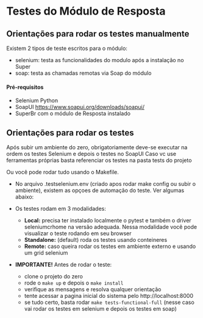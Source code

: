 # Testes do Módulo de Resposta

## Orientações para rodar os testes manualmente

Existem 2 tipos de teste escritos para o módulo:
- selenium: testa as funcionalidades do modulo após a instalação no Super
- soap: testa as chamadas remotas via Soap do módulo

#### Pré-requisitos
- Selenium Python
- SoapUI https://www.soapui.org/downloads/soapui/
- SuperBr com o módulo de Resposta instalado

## Orientações para rodar os testes

Após subir um ambiente do zero, obrigatoriamente deve-se executar na ordem os testes Selenium e depois o testes no SoapUI
Caso vc use ferramentas próprias basta referenciar os testes na pasta tests do projeto

Ou você pode rodar tudo usando o Makefile.

- No arquivo .testselenium.env (criado apos rodar make config ou subir o ambiente), existem as opçoes de automação do teste. Ver algumas abaixo:

- Os testes rodam em 3 modalidades:
	- **Local:** precisa ter instalado localmente o pytest e também o driver seleniumcrhome na versão adequada. Nessa modalidade você pode visualizar o teste rodando em seu browser
	- **Standalone:** (default) roda os testes usando conteineres
	- **Remote:** caso queira rodar os testes em ambiente externo e usando um grid selenium

- **IMPORTANTE!** Antes de rodar o teste:
	- clone o projeto do zero
	- rode o ``` make up ``` e depois o ``` make install ``` 
	- verifique as mensagens e resolva qualquer orientação
	- tente acessar a pagina inicial do sistema pelo http://localhost:8000
	- se tudo certo, basta rodar ``` make tests-functional-full ``` (nesse caso vai rodar os testes em selenium e depois os testes em soap)